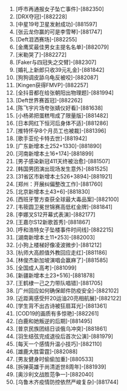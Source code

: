 
1. [呼市再通报女子坠亡事件]-[882350]
1. [DRX夺冠]-[882228]
1. [中星19号卫星发射成功]-[881597]
1. [张云龙你赢的可是李雪琴]-[881747]
1. [Deft泪洒赛场]-[882255]
1. [金鹰奖最佳男女主提名名单]-[882079]
1. [米勒哭了]-[882272]
1. [Faker与四冠失之交臂]-[882307]
1. [婚礼上新郎只收39元礼金]-[881842]
1. [狗狗调皮舔乌龟反被咬]-[882087]
1. [Kingen获得FMVP]-[882257]
1. [全抖音都在给张朝阳出物理题]-[881994]
1. [Deft世界赛首冠]-[882262]
1. [陈飞宇片场夸张婧仪好看]-[881638]
1. [小杨弟把蛋糕甩成了限量版]-[881482]
1. [日本网红下恒河后身体不适]-[881286]
1. [推特怀孕8个月员工也被裁]-[881396]
1. [歌手亚伦卡特去世]-[881942]
1. [广东新增本土252+1330]-[881890]
1. [河南新增本土16+174]-[881899]
1. [男子感染新冠411天终被治愈]-[881507]
1. [韩国男团演出现场发生意外]-[881525]
1. [31省区市新增本土526+3894]-[881921]
1. [郑州：开展纠偏整改工作]-[881760]
1. [北京新增本土43+6]-[881830]
1. [西班牙警方查获全球最大毒品案]-[882100]
1. [韦筱圆卫冕世锦赛高低杠金牌]-[881841]
1. [李娜叉S12开幕式表演]-[882177]
1. [王嘉尔S12新歌首秀]-[881867]
1. [呼和浩特女子坠楼事件时间线]-[882215]
1. [湖南新增本土11+253]-[882003]
1. [小狗上楼梯好像凌波微步]-[881212]
1. [杭师大高颜值外教回应走红]-[881186]
1. [林俊杰新加坡演唱会赢麻了]-[881585]
1. [全国成人高考]-[881099]
1. [新疆新增本土23+516]-[881878]
1. [王鹤棣一己之力带队唱错]-[881705]
1. [广州回应如何确保邮件防疫安全]-[882102]
1. [近距离感受歼20运油20亮相航展]-[882122]
1. [学生背不出古诗被狂扇耳光]-[881361]
1. [COD19的画质有多惊艳]-[882261]
1. [白鹿和她叛逆的后期]-[881495]
1. [普京民族团结日谈俄乌冲突]-[881861]
1. [羽生结弦完成退役后首次公演]-[881979]
1. [每天一个感情升温小技巧]-[882110]
1. [雄鹿大胜雷霆]-[882088]
1. [男友健身时偷偷加重]-[880533]
1. [拆弹英雄于尚清逝世8周年]-[881939]
1. [奥沙利文战胜范争一]-[882040]
1. [乌鲁木齐疫情防控依然严峻复杂]-[881744]